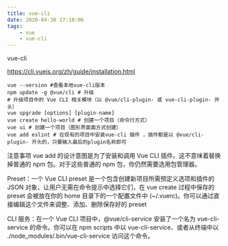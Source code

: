 ```yaml
---
title: vue-cli
date: 2020-04-30 17:10:06
tags: 
    - vue
    - vue-cli
---
```

vue-cli
<!-- more -->
<https://cli.vuejs.org/zh/guide/installation.html>

```shell
vue --version #查看本地vue-cli版本
npm update -g @vue/cli # 升级
# 升级项目中的 Vue CLI 相关模块（以 @vue/cli-plugin- 或 vue-cli-plugin- 开头）
vue upgrade [options] [plugin-name]
vue create hello-world # 创建一个项目（命令行方式）
vue ui # 创建一个项目（图形界面面方式创建）
vue add eslint # 在现有的项目中安装vue-cli 插件 ，插件都是以 @vue/cli-plugin- 开头的，只要输入最后的plugin名称即可
```

注意事项
vue add 的设计意图是为了安装和调用 Vue CLI 插件。这不意味着替换掉普通的 npm 包。对于这些普通的 npm 包，你仍然需要选用包管理器。

Preset：一个 Vue CLI preset 是一个包含创建新项目所需预定义选项和插件的 JSON 对象，让用户无需在命令提示中选择它们，在 vue create 过程中保存的 preset 会被放在你的 home 目录下的一个配置文件中 (~/.vuerc)。你可以通过直接编辑这个文件来调整、添加、删除保存好的 preset

CLI 服务：在一个 Vue CLI 项目中，@vue/cli-service 安装了一个名为 vue-cli-service 的命令。你可以在 npm scripts 中以 vue-cli-service、或者从终端中以 ./node_modules/.bin/vue-cli-service 访问这个命令。
